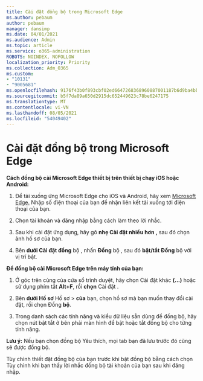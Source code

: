 ```yaml
---
title: Cài đặt đồng bộ trong Microsoft Edge
ms.author: pebaum
author: pebaum
manager: dansimp
ms.date: 04/01/2021
ms.audience: Admin
ms.topic: article
ms.service: o365-administration
ROBOTS: NOINDEX, NOFOLLOW
localization_priority: Priority
ms.collection: Adm_O365
ms.custom:
- "10131"
- "9005681"
ms.openlocfilehash: 9176f43b0f893cbf02ed6647268368960887001187b6d9ba4bbfe6ed546d7586
ms.sourcegitcommit: b5f7da89a650d2915dc652449623c78be6247175
ms.translationtype: MT
ms.contentlocale: vi-VN
ms.lasthandoff: 08/05/2021
ms.locfileid: "54049402"
---
```

# <a name="sync-settings-in-microsoft-edge"></a>Cài đặt đồng bộ trong Microsoft Edge

**Cách đồng bộ cài Microsoft Edge thiết bị trên thiết bị chạy iOS hoặc Android:**

1. Để tải xuống ứng Microsoft Edge cho iOS và Android, hãy xem [Microsoft Edge.](https://www.microsoft.com/edge?ocid=SMC-IA-4534424) Nhập số điện thoại của bạn để nhận liên kết tải xuống tới điện thoại của bạn.

1. Chọn tài khoản và đăng nhập bằng cách làm theo lời nhắc.

1. Sau khi cài đặt ứng dụng, hãy gõ **nhẹ Cài đặt nhiều hơn ,** sau đó chọn ảnh hồ sơ của bạn.

1. Bên **dưới Cài đặt đồng** bộ , nhấn **Đồng** bộ , sau đó **bật/tắt Đồng** bộ với vị trí bật. 

**Để đồng bộ cài Microsoft Edge trên máy tính của bạn:**

1. Ở góc trên cùng của cửa sổ trình duyệt, hãy chọn Cài đặt khác **(...)** hoặc sử dụng phím tắt **Alt+F**, rồi **chọn** Cài đặt .

1. Bên **dưới Hồ sơ** Hồ sơ  >  **của** bạn, chọn hồ sơ mà bạn muốn thay đổi cài đặt, rồi chọn Đồng **bộ**.

1. Trong danh sách các tính năng và kiểu dữ liệu sẵn dùng để đồng bộ, hãy chọn nút bật tắt ở bên phải màn hình để bật hoặc tắt đồng bộ cho từng tính năng.

**Lưu ý:** Nếu bạn chọn đồng bộ Yêu thích, mọi tab bạn đã lưu trước đó cũng sẽ được đồng bộ.

Tùy chỉnh thiết đặt đồng bộ  của bạn trước khi bật đồng bộ bằng cách chọn Tùy chỉnh khi bạn thấy lời nhắc đồng bộ tài khoản của bạn sau khi đăng nhập.